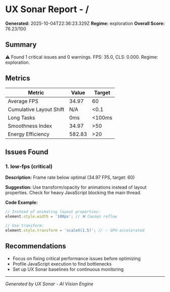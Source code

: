 # UX Sonar Report - /

**Generated:** 2025-10-04T22:36:23.329Z
**Regime:** exploration
**Overall Score:** 76.23/100

## Summary

⚠️ Found 1 critical issues and 0 warnings. FPS: 35.0, CLS: 0.000. Regime: exploration.

## Metrics

| Metric | Value | Target |
|--------|-------|--------|
| Average FPS | 34.97 | 60 |
| Cumulative Layout Shift | N/A | <0.1 |
| Long Tasks | 0ms | <100ms |
| Smoothness Index | 34.97 | >50 |
| Energy Efficiency | 582.83 | >20 |

## Issues Found




### 1. low-fps (critical)

**Description:** Frame rate below optimal (34.97 FPS, target: 60)

**Suggestion:** Use transform/opacity for animations instead of layout properties. Check for heavy JavaScript blocking the main thread.

**Code Example:**
```javascript
// Instead of animating layout properties:
element.style.width = '100px'; // ❌ Causes reflow

// Use transform:
element.style.transform = 'scaleX(1.5)'; // ✅ GPU-accelerated
```


## Recommendations

- Focus on fixing critical performance issues before optimizing
- Profile JavaScript execution to find bottlenecks
- Set up UX Sonar baselines for continuous monitoring

---

*Generated by UX Sonar - AI Vision Engine*
